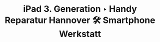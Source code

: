 ---
title: iPad 3. Generation ‣ Handy Reparatur Hannover 🛠️ Smartphone Werkstatt
description: 
heading: iPad 3. Generation
manufacturer: apple
services:
  analyse:
    enabled: true
    price: kostenlos
  wasserschaden:
    enabled: false
    price: auf Anfrage
  display:
    enabled: false
    price: auf Anfrage
  lautsprecher:
    enabled: false
    price: auf Anfrage
  mikrofon:
    enabled: false
    price: auf Anfrage
  hoermuschel:
    enabled: false
    price: auf Anfrage
  vorderkamera:
    enabled: false
    price: auf Anfrage
  hauptkamera:
    enabled: false
    price: auf Anfrage
  kameraglas:
    enabled: false
    price: auf Anfrage
  backcover:
    enabled: false
    price: auf Anfrage
  rahmen:
    enabled: false
    price: auf Anfrage
  akku:
    enabled: false
    price: auf Anfrage
  ladebuchse:
    enabled: false
    price: auf Anfrage
  buttons:
    enabled: false
    price: auf Anfrage
  software_update:
    enabled: false
    price: auf Anfrage
---